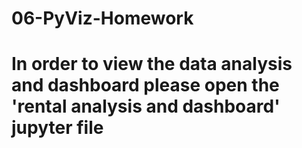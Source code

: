 # 06-PyViz-Homework

# In order to view the data analysis and dashboard please open the 'rental analysis and dashboard' jupyter file